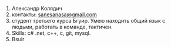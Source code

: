 1. Александр Колядич
2. контакты: sanesanasa@gmail.com
3. студент третьего курса Бгуир. Умею находить общий язык с людьми, работать в команде, тактичен.
4. Skills: c# .net, c++, c, git, mysql. 
5. Bsuir

